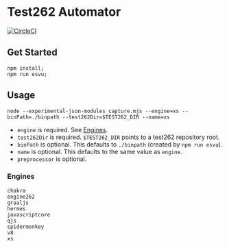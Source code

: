 # Test262 Automator

[![CircleCI](https://circleci.com/gh/rwaldron/test262-automator/tree/master.svg?style=svg)](https://circleci.com/gh/rwaldron/test262-automator/tree/master)


## Get Started

```
npm install;
npm run esvu;
```


## Usage 

```
node --experimental-json-modules capture.mjs --engine=xs --binPath=./binpath --test262Dir=$TEST262_DIR --name=xs
```

- `engine` is required. See [Engines](#engines).
- `test262Dir` is required. `$TEST262_DIR` points to a test262 repository root.
- `binPath` is optional. This defaults to `./binpath` (created by `npm run esvu`).
- `name` is optional. This defaults to the same value as `engine`.
- `preprocessor` is optional. 

### Engines

```
chakra
engine262
graaljs
hermes
javascriptcore
qjs
spidermonkey
v8
xs
```
